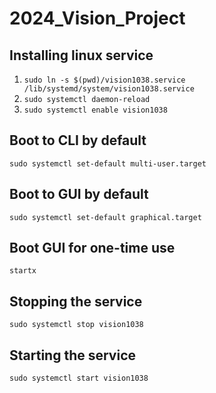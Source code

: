 # 2024_Vision_Project

## Installing linux service

1. `sudo ln -s $(pwd)/vision1038.service /lib/systemd/system/vision1038.service`
2. `sudo systemctl daemon-reload`
3. `sudo systemctl enable vision1038`

## Boot to CLI by default

`sudo systemctl set-default multi-user.target`

## Boot to GUI by default

`sudo systemctl set-default graphical.target`

## Boot GUI for one-time use

`startx`

## Stopping the service

`sudo systemctl stop vision1038`

## Starting the service

`sudo systemctl start vision1038`